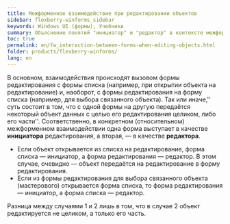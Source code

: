 ```yaml
---
title: Межформенное взаимодействие при редактировании объектов
sidebar: flexberry-winforms_sidebar
keywords: Windows UI (формы), Учебники
summary: Объяснение понятий "инициатор" и "редактор" в контексте межформенного взаимодействия
toc: true
permalink: en/fw_interaction-between-forms-when-editing-objects.html
folder: products/flexberry-winforms/
lang: en
---
```


В основном, взаимодействия происходят вызовом формы редактирования с формы списка (например, при открытии объекта на редактирование) и, наоборот, с формы редактирования на форму списка (например, для выбора связанного объекта). Так или иначе,'' суть состоит в том, что с одной формы на другую передаётся некоторый объект данных с целью его редактирования целиком, либо его части''. Соответственно, в конкретном (относительном) межформенном взаимодействии одна форма выступает в качестве __инициатора__ редактирования, а вторая, — в качестве __редактора__.

* Если объект открывается из списка на редактирование, форма списка — инициатор, а форма редактирования — редактор. В этом случае, очевидно — объект передаётся на редактирование в форму редактирования.
* Если из формы редактирования для выбора связанного объекта (мастерового) открывается форма списка, то форма редактирования — инициатор, а форма списка — редактор. 

Разница между случаями 1 и 2 лишь в том, что в случае 2 объект редактируется не целиком, а только его часть.